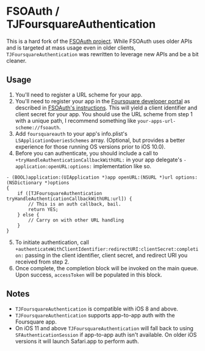 # FSOAuth / TJFoursquareAuthentication

This is a hard fork of the [FSOAuth project](https://github.com/foursquare/foursquare-ios-oauth). While FSOAuth uses older APIs and is targeted at mass usage even in older clients, `TJFoursquareAuthentication` was rewritten to leverage new APIs and be a bit cleaner.

## Usage

1. You'll need to register a URL scheme for your app.
1. You'll need to register your app in the [Foursquare developer portal](http://foursquare.com/developers/apps) as described in [FSOAuth's instructions](https://github.com/foursquare/foursquare-ios-oauth#setting-up-fsoauth-with-your-app). This will yield a client identifier and client secret for your app. You should use the URL scheme from step 1 with a unique path, I recommend something like `your-apps-url-scheme://fsoauth`.
3. Add `foursquareauth` to your app's info.plist's `LSApplicationQueriesSchemes` array. (Optional, but provides a better experience for those running OS versions prior to iOS 10.0).
4. Before you can authenticate, you should include a call to `+tryHandleAuthenticationCallbackWithURL:` in your app delegate's `-application:openURL:options:` implementation like so.

```
- (BOOL)application:(UIApplication *)app openURL:(NSURL *)url options:(NSDictionary *)options
{
    if ([TJFoursquareAuthentication tryHandleAuthenticationCallbackWithURL:url]) {
        // This is an auth callback, bail.
        return YES;
    } else {
        // Carry on with other URL handling
    }
}
```

5. To initiate authentication, call `+authenticateWithClientIdentifier:redirectURI:clientSecret:completion:` passing in the client identifier, client secret, and redirect URI you received from step 2.
6. Once complete, the completion block will be invoked on the main queue. Upon success, `accessToken` will be populated in this block.

## Notes

- `TJFoursquareAuthentication` is compatible with iOS 8 and above.
- `TJFoursquareAuthentication` supports app-to-app auth with the Foursquare app.
- On iOS 11 and above `TJFoursquareAuthentication` will fall back to using `SFAuthenticationSession` if app-to-app auth isn't available. On older iOS versions it will launch Safari.app to perform auth.